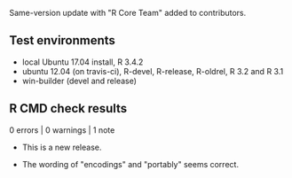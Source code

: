 Same-version update with "R Core Team" added to contributors.

## Test environments

* local Ubuntu 17.04 install, R 3.4.2
* ubuntu 12.04 (on travis-ci), R-devel, R-release, R-oldrel, R 3.2 and R 3.1
* win-builder (devel and release)

## R CMD check results

0 errors | 0 warnings | 1 note

* This is a new release.

* The wording of "encodings" and "portably" seems correct.
